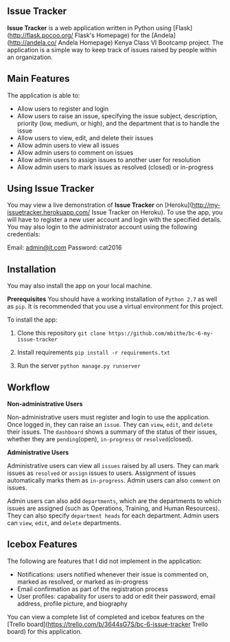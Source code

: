 ## Issue Tracker

__Issue Tracker__ is a web application written in Python using [Flask](http://flask.pocoo.org/ Flask's Homepage) for the [Andela](http://andela.co/ Andela Homepage) Kenya Class VI Bootcamp project. The application is a simple way to keep track of issues raised by people within an organization.

## Main Features

The application is able to:

- Allow users to register and login
- Allow users to raise an issue, specifying the issue subject, description, priority (low, medium, or high), and the department that is to handle the issue
- Allow users to view, edit, and delete their issues
- Allow admin users to view all issues
- Allow admin users to comment on issues
- Allow admin users to assign issues to another user for resolution
- Allow admin users to mark issues as resolved (closed) or in-progress

## Using Issue Tracker

You may view a live demonstration of __Issue Tracker__ on [Heroku](http://my-issuetracker.herokuapp.com/ Issue Tracker on Heroku). To use the app, you will have to register a new user account and login with the specified details. You may also login to the administrator account using the following credentials:

Email: admin@it.com
Password: cat2016

## Installation

You may also install the app on your local machine. 

__Prerequisites__
You should have a working installation of `Python 2.7` as well as `pip`. It is recommended that you use a virtual environment for this project.

To install the app:

1. Clone this repository
`git clone https://github.com/mbithe/bc-6-my-issue-tracker`

2. Install requirements
`pip install -r requirements.txt`

3. Run the server
`python manage.py runserver`

## Workflow

__Non-administrative Users__

Non-administrative users must register and login to use the application. Once logged in, they can raise an `issue`. They can `view`, `edit`, and `delete` their issues. The `dashboard` shows a summary of the status of their issues, whether they are `pending`(open), `in-progress` or `resolved`(closed).

__Administrative Users__

Administrative users can view all `issues` raised by all users. They can mark issues as `resolved` or `assign` issues to users. Assignment of issues automatically marks them as `in-progress`. Admin users can also `comment` on issues.

Admin users can also add `departments`, which are the departments to which issues are assigned (such as Operations, Training, and Human Resources). They can also specify `department heads` for each department. Admin users can `view`, `edit`, and `delete` departments. 

## Icebox Features

The following are features that I did not implement in the application:

- Notifications: users notified whenever their issue is commented on, marked as resolved, or marked as in-progress
- Email confirmation as part of the registration process
- User profiles: capabality for users to add or edit their password, email address, profile picture, and biography

You can view a complete list of completed and icebox features on the [Trello board](https://trello.com/b/3644sG7S/bc-6-issue-tracker Trello board) for this application.
